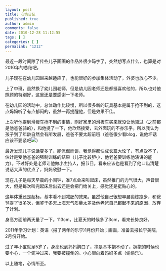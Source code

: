 ```yaml
---
layout: post
title: 心情日记
published: true
author: admin
comments: false
date: 2010-12-28 11:12:55
tags: [ ]
categories: [ ]
permalink: "1212"
---
```

最近一段时间除了传些儿子画画的作品外很少码字了，突然想写点什么，也算是对2010年的总结吧。


  


儿子现在在幼儿园越来越适应了，也能很好的参加集体活动了，外婆也放心不少。


  


上了中班，虽然换了幼儿园老师，但是幼儿园老师还是都挺喜欢他的，所以也对他照顾的特别好，这里还是要感谢一下老师。


  


在幼儿园的活动中，总体动作比较慢，所以很多新的玩具基本是属于抢不到的，这点妈妈听了有点郁闷的，虽然一再提醒他，但是效果不佳。


  


上次听他提到滑板车抢不到的事情，刚好家里的滑板车买来就没让他骑过（之前都是他爸爸骑的），和他提了一下，他欣然接受，去外面玩的不亦乐乎。所以我认为孩子到了年龄自然会有所发展，爸爸不要太超前哦（爸爸很少看blog，说他坏话应该不要紧吧![][1]）


  


最近发现儿子说话变多了，能侃侃而谈，我觉得都快成长篇大论了，有点受不了，估计是受他爸爸的强制训练的结果（儿子比较胆小，他老爸要训练他演讲的能力）。不过好处是老师让他做小主持人，报节目，看来应该也是看到了他口齿清楚说话大声的优点了，妈妈欣慰一下。


  


现在儿子是每天早晨的小闹钟，准7点会来叫起床，虽然推门的力气很大，声音很大，但是每次叫完起床后出去还是会把门给关上，感觉还是挺贴心的。


  


这年体重还是超标，基本看不到减肥的效果。虽然他自己很想早晨锻炼跑步，和爸爸提了很多次，但鉴于冬天上海天气质量太差及他老爸自己都起不来的原因，放弃了计划。


  


身高方面前两天量了一下，113cm，比夏天的时候多了3cm，看来长势良好。


  


2011年学习计划：英语（报了两年的乐宁)1月份开始；画画，准备去报长宁美院，2月份开始。


  


过了年小宝就足5岁了，身高也到妈妈胸口了，抱是基本抱不动了，拥抱的时候也要小心，一个俯冲过来，我要被撞倒的。小心眼向着妈妈多点（偷偷乐）。


  


以上随笔，心情所至。

 [1]: http://xujianian.com/jx/blog/images/emot/face8.gif